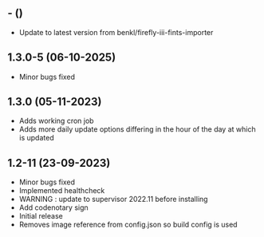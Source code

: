 
## - ()
- Update to latest version from benkl/firefly-iii-fints-importer
## 1.3.0-5 (06-10-2025)
- Minor bugs fixed

## 1.3.0 (05-11-2023)

- Adds working cron job
- Adds more daily update options differing in the hour of the day at which is updated

## 1.2-11 (23-09-2023)

- Minor bugs fixed
- Implemented healthcheck
- WARNING : update to supervisor 2022.11 before installing
- Add codenotary sign
- Initial release
- Removes image reference from config.json so build config is used
